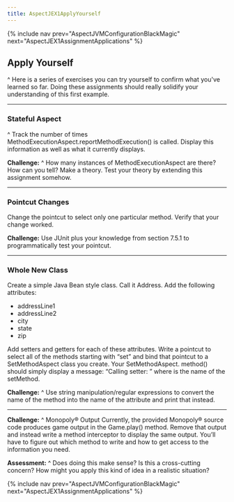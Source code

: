 ```yaml
---
title: AspectJEX1ApplyYourself
---
```

{% include nav prev="AspectJVMConfigurationBlackMagic" next="AspectJEX1AssignmentApplications" %}

## Apply Yourself
^
Here is a series of exercises you can try yourself to confirm what you've learned so far. Doing these assignments should really solidify your understanding of this first example.

----

### Stateful Aspect
^
Track the number of times MethodExecutionAspect.reportMethodExecution() is called. Display this information as well as what it currently displays.

**Challenge:** 
^
How many instances of MethodExecutionAspect are there? How can you tell? Make a theory. Test your theory by extending this assignment somehow.

----

### Pointcut Changes
Change the pointcut to select only one particular method. Verify that your change worked.

**Challenge:** 
Use JUnit plus your knowledge from section 7.5.1 to programmatically test your pointcut.

----

### Whole New Class
Create a simple Java Bean style class. Call it Address. Add the following attributes:
* addressLine1
* addressLine2
* city
* state
* zip

Add setters and getters for each of these attributes. Write a pointcut to select all of the methods starting with “set” and bind that pointcut to a SetMethodAspect class you create. Your SetMethodAspect.<pick your name> method() should simply display a message: “Calling setter: <name>” where <name> is the name of the setMethod.

**Challenge:** 
^
Use string manipulation/regular expressions to convert the name of the method into the name of the attribute and print that instead.

----

**Challenge:**
^
Monopoly® Output
Currently, the provided Monopoly® source code produces game output in the Game.play() method. Remove that output and instead write a method interceptor to display the same output. You’ll have to figure out which method to write and how to get access to the information you need.

**Assessment:** 
^
Does doing this make sense? Is this a cross-cutting concern? How might you apply this kind of idea in a realistic situation?

{% include nav prev="AspectJVMConfigurationBlackMagic" next="AspectJEX1AssignmentApplications" %}
